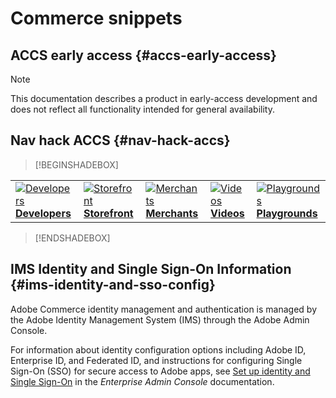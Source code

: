 # Commerce snippets

## ACCS early access {#accs-early-access}

>[!NOTE]
>
>This documentation describes a product in early-access development and does not reflect all functionality intended for general availability.

## Nav hack ACCS {#nav-hack-accs}

>[!BEGINSHADEBOX]

<table style="table-layout:fixed">
  <tr>
    <td style="vertical-align: middle;"><a href="https://developer.adobe.com/commerce/webapi/"><img alt="Developers" src="../assets/icons/developers.svg" /> <strong>Developers</strong></a></td>
    <td style="vertical-align: middle;"><a href="https://experienceleague.adobe.com/developer/commerce/storefront/"><img alt="Storefront" src="../assets/icons/storefront.svg" /> <strong>Storefront</strong></a></td>
    <td style="vertical-align: middle;"><a href="../cloud-service/overview.md"><img alt="Merchants" src="../assets/icons/merchants.svg" /> <strong>Merchants</strong></a></td>
    <td style="vertical-align: middle;"><a href="https://experienceleague.adobe.com/en/docs/commerce-learn/tutorials/getting-started/commerce-as-a-cloud-service/overview"><img alt="Videos" src="../assets/icons/videos.svg" /> <strong>Videos</strong></a></td>
    <td style="vertical-align: middle;"><a href="https://experienceleague.adobe.com/developer/commerce/storefront/playgrounds/commerce-services/"><img alt="Playgrounds" src="../assets/icons/playgrounds.svg" /> <strong>Playgrounds</strong></a></td>
  </tr>
</table>

>[!ENDSHADEBOX]

## IMS Identity and Single Sign-On Information {#ims-identity-and-sso-config}

Adobe Commerce identity management and authentication is managed by the Adobe Identity Management System (IMS) through the Adobe Admin Console.

For information about identity configuration options including Adobe ID, Enterprise ID, and Federated ID, and instructions for configuring Single Sign-On (SSO) for secure access to Adobe apps, see [Set up identity and Single Sign-On](https://helpx.adobe.com/enterprise/using/set-up-identity.html) in the *Enterprise Admin Console* documentation.

